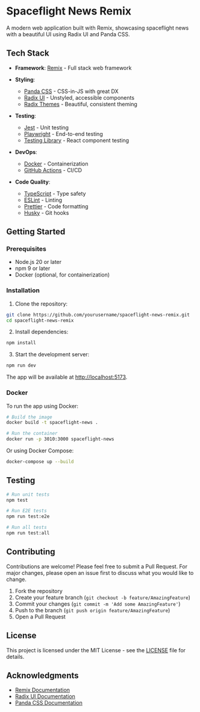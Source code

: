 # Spaceflight News Remix

A modern web application built with Remix, showcasing spaceflight news with a beautiful UI using Radix UI and Panda CSS.

## Tech Stack

- **Framework**: [Remix](https://remix.run/) - Full stack web framework
- **Styling**: 
  - [Panda CSS](https://panda-css.com/) - CSS-in-JS with great DX
  - [Radix UI](https://www.radix-ui.com/) - Unstyled, accessible components
  - [Radix Themes](https://www.radix-ui.com/themes) - Beautiful, consistent theming
- **Testing**:
  - [Jest](https://jestjs.io/) - Unit testing
  - [Playwright](https://playwright.dev/) - End-to-end testing
  - [Testing Library](https://testing-library.com/) - React component testing
- **DevOps**:
  - [Docker](https://www.docker.com/) - Containerization
  - [GitHub Actions](https://github.com/features/actions) - CI/CD

- **Code Quality**:
  - [TypeScript](https://www.typescriptlang.org/) - Type safety
  - [ESLint](https://eslint.org/) - Linting
  - [Prettier](https://prettier.io/) - Code formatting
  - [Husky](https://typicode.github.io/husky/) - Git hooks

## Getting Started

### Prerequisites

- Node.js 20 or later
- npm 9 or later
- Docker (optional, for containerization)

### Installation

1. Clone the repository:
```bash
git clone https://github.com/yourusername/spaceflight-news-remix.git
cd spaceflight-news-remix
```

2. Install dependencies:
```bash
npm install
```

3. Start the development server:
```bash
npm run dev
```

The app will be available at [http://localhost:5173](http://localhost:5173).

### Docker

To run the app using Docker:

```bash
# Build the image
docker build -t spaceflight-news .

# Run the container
docker run -p 3010:3000 spaceflight-news
```

Or using Docker Compose:

```bash
docker-compose up --build
```

## Testing

```bash
# Run unit tests
npm test

# Run E2E tests
npm run test:e2e

# Run all tests
npm run test:all
```

## Contributing

Contributions are welcome! Please feel free to submit a Pull Request. For major changes, please open an issue first to discuss what you would like to change.

1. Fork the repository
2. Create your feature branch (`git checkout -b feature/AmazingFeature`)
3. Commit your changes (`git commit -m 'Add some AmazingFeature'`)
4. Push to the branch (`git push origin feature/AmazingFeature`)
5. Open a Pull Request

## License

This project is licensed under the MIT License - see the [LICENSE](LICENSE) file for details.

## Acknowledgments

- [Remix Documentation](https://remix.run/docs/en/main)
- [Radix UI Documentation](https://www.radix-ui.com/docs/primitives/overview/introduction)
- [Panda CSS Documentation](https://panda-css.com/docs/overview/getting-started)
